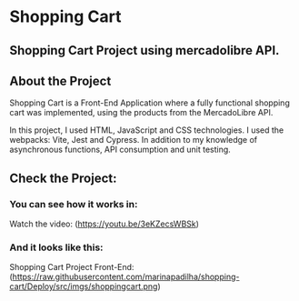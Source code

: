 # Shopping Cart
## Shopping Cart Project using mercadolibre API.

## About the Project

Shopping Cart is a Front-End Application where a fully functional shopping cart was implemented, using the products from the MercadoLibre API.

In this project, I used HTML, JavaScript and CSS technologies.
I used the webpacks: Vite, Jest and Cypress.
In addition to my knowledge of asynchronous functions, API consumption and unit testing.

## Check the Project:

### You can see how it works in:

Watch the video: (https://youtu.be/3eKZecsWBSk)

### And it looks like this:

Shopping Cart Project Front-End: (https://raw.githubusercontent.com/marinapadilha/shopping-cart/Deploy/src/imgs/shoppingcart.png)